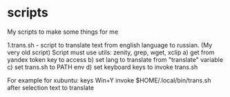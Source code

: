# scripts
My scripts to make some things for me


1.trans.sh - script to translate text from english language to russian. (My very old script)
Script must use utils: zenity, grep, wget, xclip
a) get from yandex token key to access
b) set lang to translate from "translate" variable
c) set trans.sh to PATH env
d) set keyboard keys to invoke trans.sh

For example for xubuntu:
keys Win+Y invoke $HOME/.local/bin/trans.sh after selection text to translate 
